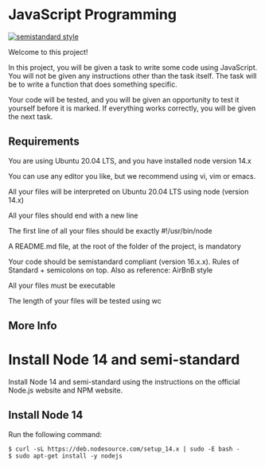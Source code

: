 # JavaScript Programming

[![semistandard style](https://raw.githubusercontent.com/Flet/semistandard/master/badge.svg)](https://github.com/Flet/semistandard)

Welcome to this project!

In this project, you will be given a task to write some code using JavaScript. You will not be given any instructions other than the task itself. The task will be to write a function that does something specific.

Your code will be tested, and you will be given an opportunity to test it yourself before it is marked. If everything works correctly, you will be given the next task.

## Requirements

You are using Ubuntu 20.04 LTS, and you have installed node version 14.x

You can use any editor you like, but we recommend using vi, vim or emacs.

All your files will be interpreted on Ubuntu 20.04 LTS using node (version 14.x)

All your files should end with a new line

The first line of all your files should be exactly #!/usr/bin/node

A README.md file, at the root of the folder of the project, is mandatory

Your code should be semistandard compliant (version 16.x.x). Rules of Standard + semicolons on top. Also as reference: AirBnB style

All your files must be executable

The length of your files will be tested using wc

## More Info

# Install Node 14 and semi-standard

Install Node 14 and semi-standard using the instructions on the official Node.js website and NPM website.

## Install Node 14

Run the following command:

```
$ curl -sL https://deb.nodesource.com/setup_14.x | sudo -E bash -
$ sudo apt-get install -y nodejs
```
